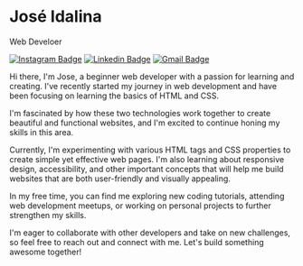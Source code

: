# José Idalina

Web Develoer

[![Instagram Badge](https://img.shields.io/badge/-José%20Idalina-00875f?style=flat-square&logo=Instagram&logoColor=white&link=https://www.instagram.com/macremora_/)]([https://www.linkedin.com/in/joseidalina/](https://www.instagram.com/macremora_/)) 
[![Linkedin Badge](https://img.shields.io/badge/-José%20Idalina-00875f?style=flat-square&logo=Linkedin&logoColor=white&link=https://www.linkedin.com/in/joseidalina/)](https://www.linkedin.com/in/joseidalina/) 
[![Gmail Badge](https://img.shields.io/badge/-josebanze1@gmail.com-00875f?style=flat-square&logo=Gmail&logoColor=white&link=mailto:josebanze1@gmail.com)](mailto:josebanze1@gmail.com)

Hi there, I'm Jose, a beginner web developer with a passion for learning and creating. I've recently started my journey in web development and have been focusing on learning the basics of HTML and CSS.

I'm fascinated by how these two technologies work together to create beautiful and functional websites, and I'm excited to continue honing my skills in this area.

Currently, I'm experimenting with various HTML tags and CSS properties to create simple yet effective web pages. I'm also learning about responsive design, accessibility, and other important concepts that will help me build websites that are both user-friendly and visually appealing.

In my free time, you can find me exploring new coding tutorials, attending web development meetups, or working on personal projects to further strengthen my skills.

I'm eager to collaborate with other developers and take on new challenges, so feel free to reach out and connect with me. Let's build something awesome together!

